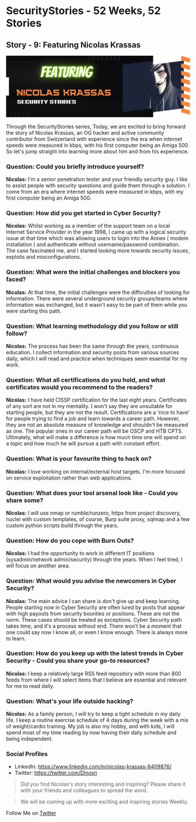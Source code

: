 # SecurityStories - 52 Weeks, 52 Stories

## Story - 9: Featuring **Nicolas Krassas** 

![Nicolas Krassas](../media/nicolas-krassas.jpg)

Through the SecurityStories series, Today, we are excited to bring forward the story of Nicolas Krassas, an OG hacker and active community contributor from Switzerland with experience since the era when internet speeds were measured in kbps, with his first computer being an Amiga 500. So let's jump straight into learning more about him and from his experience. 

### **Question:** Could you briefly introduce yourself? 

**Nicolas:** I'm a senior penetration tester and your friendly security guy. I like to assist people with security questions and guide them through a solution. I come from an era where internet speeds were measured in kbps, with my first computer being an Amiga 500. 


### **Question:** How did you get started in Cyber Security?

**Nicolas:** Whilst working as a member of the support team on a local Internet Service Provider in the year 1998, I came up with a logical security issue at that time which was allowing users to login into the Annex ( modem installation ) and authenticate without username/password combination. The case fascinated me, and I started looking more towards security issues, exploits and misconfigurations.


### **Question:** What were the initial challenges and blockers you faced? 

**Nicolas:** At that time, the initial challenges were the difficulties of looking for information. There were several underground security groups/teams where information was exchanged, but it wasn't easy to be part of them while you were starting this path.


### **Question:** What learning methodology did you follow or still follow? 
**Nicolas:** The process has been the same through the years, continuous education. I collect information and security posts from various sources daily, which I will read and practice when techniques seem essential for my work.


### **Question:** What all certifications do you hold, and what certificates would you recommend to the readers? 

**Nicolas:** I have held CISSP certification for the last eight years. Certificates of any sort are not in my mentality. I won't say they are unsuitable for starting people, but they are not the result. Certifications are a 'nice to have' for people trying to find a job and learn towards a career path. However, they are not an absolute measure of knowledge and shouldn't be measured as one. The popular ones in our career path will be OSCP and HTB CPTS. Ultimately, what will make a difference is how much time one will spend on a topic and how much he will pursue a path with constant effort.

### **Question:** What is your favourite thing to hack on?

**Nicolas:** I love working on internal/external host targets. I'm more focused on service exploitation rather than web applications.  


### **Question:** What does your tool arsenal look like - Could you share some?

**Nicolas:** I will use nmap or rumble/runzero, httpx from project discovery, nuclei with custom templates, of course, Burp suite proxy, sqlmap and a few custom python scripts build through the years.


### **Question:** How do you cope with Burn Outs?

**Nicolas:** I had the opportunity to work in different IT positions (sysadmin/network admin/security) through the years. When I feel tired, I will focus on another area.



### **Question:** What would you advise the newcomers in Cyber Security?

**Nicolas:** The main advice I can share is don't give up and keep learning. People starting now in Cyber Security are often lured by posts that appear with high payouts from security bounties or positions. These are not the norm. These cases should be treated as exceptions. Cyber Security path takes time, and it's a process without end. There won't be a moment that one could say now I know all, or even I know enough. There is always more to learn. 




### **Question:** How do you keep up with the latest trends in Cyber Security - Could you share your go-to resources? 

**Nicolas:** I keep a relatively large RSS feed repository with more than 800 feeds from where I will select items that I believe are essential and relevant for me to read daily.



### **Question:** What's your life outside hacking?

**Nicolas:** As a family person, I will try to keep a tight schedule in my daily life. I keep a routine exercise schedule of 4 days during the week with a mix of weight/cardio training. My job is also my hobby, and with kids, I will spend most of my time reading by now having their daily schedule and being independent. 


### Social Profiles
- LinkedIn: https://www.linkedin.com/in/nicolas-krassas-8409876/
- Twitter: https://twitter.com/Dinosn


> Did you find Nicolas's story interesting and inspiring? Please share it with your friends and colleagues to spread the word. 

> We will be coming up with more exciting and inspiring stories Weekly.

Follow Me on [Twitter](https://www.twitter.com/harshbothra_)